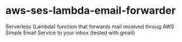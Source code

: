 # aws-ses-lambda-email-forwarder
Serverless (Lambda) function that forwards mail received throug AWS Simple Email Service to your inbox (tested with gmail)
